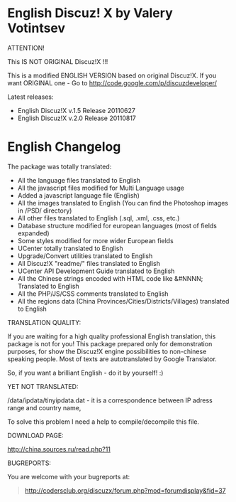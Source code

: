 # English Discuz! X by Valery Votintsev #

ATTENTION!

This IS NOT ORIGINAL Discuz!X !!!

This is a modified ENGLISH VERSION based on original Discuz!X.
If you want ORIGINAL one - Go to http://code.google.com/p/discuzdeveloper/

Latest releases:
  * English Discuz!X v.1.5 Release 20110627
  * English Discuz!X v.2.0 Release 20110817

# English Changelog #

The package was totally translated:
  * All the language files translated to English
  * All the javascript files modified for Multi Language usage
  * Added a javascript language file (English)
  * All the images translated to English (You can find the Photoshop images in /PSD/ directory)
  * All other files translated to English (.sql, .xml, .css, etc.)
  * Database structure modified for european languages (most of fields expanded)
  * Some styles modified for more wider European fields
  * UCenter totally translated to English
  * Upgrade/Convert utilities translated to English
  * All Discuz!X "readme/" files translated to English
  * UCenter API Development Guide translated to English
  * All the Chinese strings  encoded with HTML code like &#NNNN; Translated to English
  * All the PHP/JS/CSS comments translated to English
  * All the regions data (China Provinces/Cities/Districts/Villages) translated to English

TRANSLATION QUALITY:

If you are waiting for a high quality professional English translation, this package is not for you!
This package prepared only for demonstration purposes, for show the Discuz!X engine possibilities to non-chinese speaking people.
Most of texts are autotranslated by Google Translator.

So, if you want a brilliant English - do it by yourself! :)


YET NOT TRANSLATED:

/data/ipdata/tinyipdata.dat - it is a correspondence between IP adress range and country name,

To solve this problem I need a help to compile/decompile this file.


DOWNLOAD PAGE:

http://china.sources.ru/read.php?11


BUGREPORTS:

You are welcome with your bugreports at:

> http://codersclub.org/discuzx/forum.php?mod=forumdisplay&fid=37